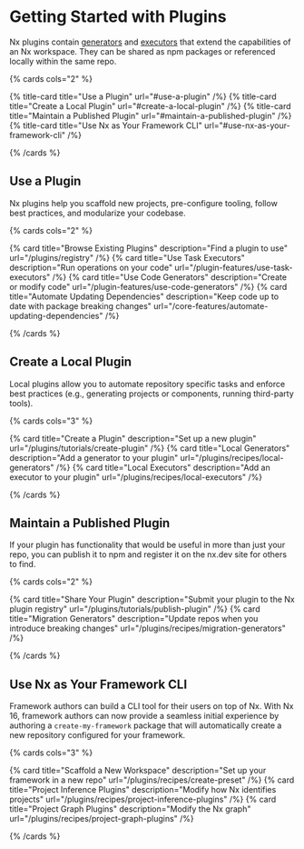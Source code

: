 # Getting Started with Plugins

Nx plugins contain [generators](/plugin-features/use-code-generators) and [executors](/plugin-features/use-task-executors) that extend the capabilities of an Nx workspace. They can be shared as npm packages or referenced locally within the same repo.

{% cards cols="2" %}

{% title-card title="Use a Plugin" url="#use-a-plugin" /%}
{% title-card title="Create a Local Plugin" url="#create-a-local-plugin" /%}
{% title-card title="Maintain a Published Plugin" url="#maintain-a-published-plugin" /%}
{% title-card title="Use Nx as Your Framework CLI" url="#use-nx-as-your-framework-cli" /%}

{% /cards %}

## Use a Plugin

Nx plugins help you scaffold new projects, pre-configure tooling, follow best practices, and modularize your codebase.

{% cards cols="2" %}

{% card title="Browse Existing Plugins" description="Find a plugin to use" url="/plugins/registry" /%}
{% card title="Use Task Executors" description="Run operations on your code" url="/plugin-features/use-task-executors" /%}
{% card title="Use Code Generators" description="Create or modify code" url="/plugin-features/use-code-generators" /%}
{% card title="Automate Updating Dependencies" description="Keep code up to date with package breaking changes" url="/core-features/automate-updating-dependencies" /%}

{% /cards %}

## Create a Local Plugin

Local plugins allow you to automate repository specific tasks and enforce best practices (e.g., generating projects or components, running third-party tools).

{% cards cols="3" %}

{% card title="Create a Plugin" description="Set up a new plugin" url="/plugins/tutorials/create-plugin" /%}
{% card title="Local Generators" description="Add a generator to your plugin" url="/plugins/recipes/local-generators" /%}
{% card title="Local Executors" description="Add an executor to your plugin" url="/plugins/recipes/local-executors" /%}

{% /cards %}

## Maintain a Published Plugin

If your plugin has functionality that would be useful in more than just your repo, you can publish it to npm and register it on the nx.dev site for others to find.

{% cards cols="2" %}

{% card title="Share Your Plugin" description="Submit your plugin to the Nx plugin registry" url="/plugins/tutorials/publish-plugin" /%}
{% card title="Migration Generators" description="Update repos when you introduce breaking changes" url="/plugins/recipes/migration-generators" /%}

{% /cards %}

## Use Nx as Your Framework CLI

Framework authors can build a CLI tool for their users on top of Nx. With Nx 16, framework authors can now provide a seamless initial experience by authoring a `create-my-framework` package that will automatically create a new repository configured for your framework.

{% cards cols="3" %}

{% card title="Scaffold a New Workspace" description="Set up your framework in a new repo" url="/plugins/recipes/create-preset" /%}
{% card title="Project Inference Plugins" description="Modify how Nx identifies projects" url="/plugins/recipes/project-inference-plugins" /%}
{% card title="Project Graph Plugins" description="Modify the Nx graph" url="/plugins/recipes/project-graph-plugins" /%}

{% /cards %}

